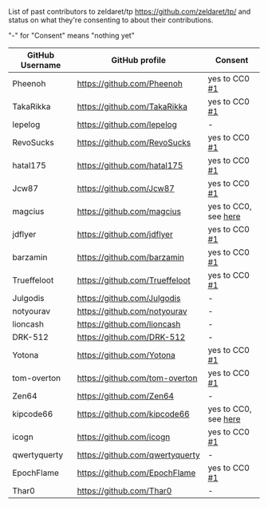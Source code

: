 List of past contributors to zeldaret/tp https://github.com/zeldaret/tp/ and status on what they're consenting to about their contributions.

"-" for "Consent" means "nothing yet"

GitHub Username | GitHub profile | Consent
-|-|-
Pheenoh | https://github.com/Pheenoh | yes to CC0 [#1](https://github.com/Pheenoh/tp-licensing/issues/1)
TakaRikka | https://github.com/TakaRikka | yes to CC0 [#1](https://github.com/Pheenoh/tp-licensing/issues/1)
lepelog | https://github.com/lepelog | -
RevoSucks | https://github.com/RevoSucks | yes to CC0 [#1](https://github.com/Pheenoh/tp-licensing/issues/1)
hatal175 | https://github.com/hatal175 | yes to CC0 [#1](https://github.com/Pheenoh/tp-licensing/issues/1)
Jcw87 | https://github.com/Jcw87 | yes to CC0 [#1](https://github.com/Pheenoh/tp-licensing/issues/1)
magcius | https://github.com/magcius | yes to CC0, see [here](./public/jasper.png)
jdflyer | https://github.com/jdflyer | yes to CC0 [#1](https://github.com/Pheenoh/tp-licensing/issues/1)
barzamin | https://github.com/barzamin | yes to CC0 [#1](https://github.com/Pheenoh/tp-licensing/issues/1)
Trueffeloot | https://github.com/Trueffeloot | yes to CC0 [#1](https://github.com/Pheenoh/tp-licensing/issues/1)
Julgodis | https://github.com/Julgodis | -
notyourav | https://github.com/notyourav | -
lioncash | https://github.com/lioncash | -
DRK-512 | https://github.com/DRK-512 | -
Yotona | https://github.com/Yotona | yes to CC0 [#1](https://github.com/Pheenoh/tp-licensing/issues/1)
tom-overton | https://github.com/tom-overton | yes to CC0 [#1](https://github.com/Pheenoh/tp-licensing/issues/1)
Zen64 | https://github.com/Zen64 | -
kipcode66 | https://github.com/kipcode66 | yes to CC0, see [here](./public/kipcode66.png)
icogn | https://github.com/icogn | yes to CC0 [#1](https://github.com/Pheenoh/tp-licensing/issues/1)
qwertyquerty | https://github.com/qwertyquerty | -
EpochFlame | https://github.com/EpochFlame | yes to CC0 [#1](https://github.com/Pheenoh/tp-licensing/issues/1)
Thar0 | https://github.com/Thar0 | -